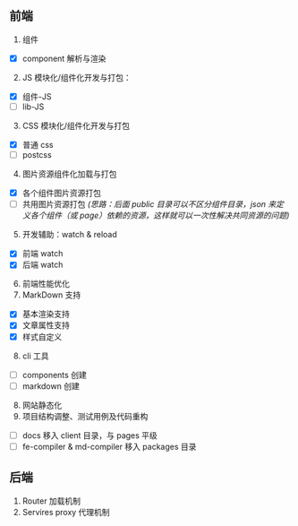 ## 前端

1. 组件
  - [x] component 解析与渲染
2. JS 模块化/组件化开发与打包：
  - [x] 组件-JS
  - [ ] lib-JS
3. CSS 模块化/组件化开发与打包
  - [x] 普通 css
  - [ ] postcss
4. 图片资源组件化加载与打包
  - [x] 各个组件图片资源打包
  - [ ] 共用图片资源打包 *(思路：后面 public 目录可以不区分组件目录，json 来定义各个组件（或 page）依赖的资源，这样就可以一次性解决共同资源的问题)*
5. 开发辅助：watch & reload
  - [x] 前端 watch
  - [x] 后端 watch
6. 前端性能优化
7. MarkDown 支持
  - [x] 基本渲染支持
  - [x] 文章属性支持
  - [x] 样式自定义
8. cli 工具
  - [ ] components 创建
  - [ ] markdown 创建
8. 网站静态化
9. 项目结构调整、测试用例及代码重构
  - [ ] docs 移入 client 目录，与 pages 平级
  - [ ] fe-compiler & md-compiler 移入 packages 目录

## 后端

1. Router 加载机制
2. Servires proxy 代理机制